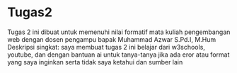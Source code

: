 # Tugas2
Tugas 2 ini dibuat untuk memenuhi nilai formatif mata kuliah pengembangan web dengan dosen pengampu bapak Muhammad Azwar S.Pd.I, M.Hum 
Deskripsi singkat: saya membuat tugas 2 ini belajar dari w3schools, youtube, dan dengan bantuan ai untuk tanya-tanya jika ada eror atau format yang saya inginkan serta tidak saya ketahui dan sumber lain
